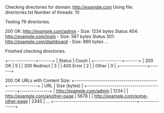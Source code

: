 Checking directories for domain: http://example.com Using file:
directories.txt Number of threads: 10

Testing 79 directories.

200 OK: http://example.com/admin - Size: 1234 bytes Status 404:
http://example.com/login - Size: 567 bytes Status 301:
http://example.com/dashboard - Size: 890 bytes ...

Finished checking directories.

+--------------+-------+ \| Status \| Count \| +--------------+-------+
\| 200 OK \| 5 \| \| 300 Redirect \| 3 \| \| 400 Error \| 2 \| \| Other
\| 0 \| +--------------+-------+

200 OK URLs with Content Size:
+------------------------------------------+---------------+ \| URL \|
Size (bytes) \|
+------------------------------------------+---------------+ \|
http://example.com/admin \| 1234 \| \| http://example.com/another-page
\| 5678 \| \| http://example.com/some-other-page \| 2345 \| ...
+------------------------------------------+---------------+
